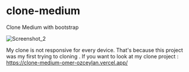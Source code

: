 # clone-medium
Clone Medium with bootstrap 

![Screenshot_2](https://user-images.githubusercontent.com/42185275/211443755-51dc45c1-c62e-4479-b563-e31a0b511f89.jpg)

My clone is not responsive for every device. That's because this project was my first trying to cloning . If you want to look at my clone project : https://clone-medium-omer-ozceylan.vercel.app/
